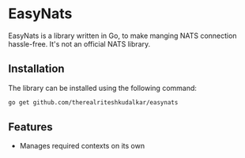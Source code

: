 # EasyNats

EasyNats is a library written in Go, to make manging NATS connection hassle-free.
It's not an official NATS library.

## Installation

The library can be installed using the following command:

```bash
go get github.com/therealriteshkudalkar/easynats
```

## Features

- Manages required contexts on its own